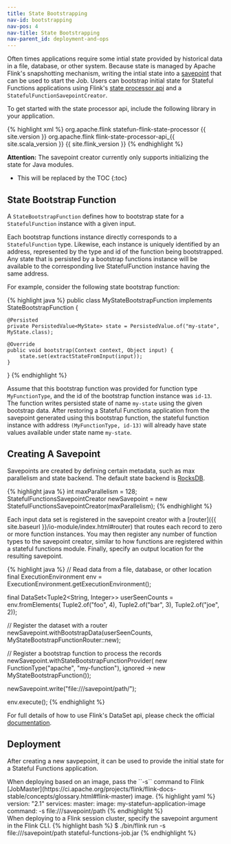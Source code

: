 ```yaml
---
title: State Bootstrapping
nav-id: bootstrapping
nav-pos: 4
nav-title: State Bootstrapping
nav-parent_id: deployment-and-ops
---
```

<!--
Licensed to the Apache Software Foundation (ASF) under one
or more contributor license agreements.  See the NOTICE file
distributed with this work for additional information
regarding copyright ownership.  The ASF licenses this file
to you under the Apache License, Version 2.0 (the
"License"); you may not use this file except in compliance
with the License.  You may obtain a copy of the License at

  http://www.apache.org/licenses/LICENSE-2.0

Unless required by applicable law or agreed to in writing,
software distributed under the License is distributed on an
"AS IS" BASIS, WITHOUT WARRANTIES OR CONDITIONS OF ANY
KIND, either express or implied.  See the License for the
specific language governing permissions and limitations
under the License.
-->

Often times applications require some intial state provided by historical data in a file, database, or other system.
Because state is managed by Apache Flink's snapshotting mechanism, writing the intial state into a [savepoint](https://ci.apache.org/projects/flink/flink-docs-stable/ops/state/savepoints.html) that can be used to start the Job.
Users can bootstrap initial state for Stateful Functions applications using Flink's [state processor api](https://ci.apache.org/projects/flink/flink-docs-release-1.10/dev/libs/state_processor_api.html) and a ``StatefulFunctionSavepointCreator``.

To get started with the state processor api, include the following library in your application.

{% highlight xml %}
<dependency>
  <groupId>org.apache.flink</groupId>
  <artifactId>statefun-flink-state-processor</artifactId>
  <version>{{ site.version }}</version>
</dependency>
<dependency>
  <groupId>org.apache.flink</groupId>
  <artifactId>flink-state-processor-api_{{ site.scala_version }}</artifactId>
  <version>{{ site.flink_version }}</version>
</dependency>
{% endhighlight %}

<div class="alert alert-info">
  <strong>Attention:</strong> The savepoint creator currently only supports initializing the state for Java modules.
</div>

* This will be replaced by the TOC
{:toc}

## State Bootstrap Function

A ``StateBootstrapFunction`` defines how to bootstrap state for a ``StatefulFunction`` instance with a given input.

Each bootstrap functions instance directly corresponds to a ``StatefulFunction`` type.
Likewise, each instance is uniquely identified by an address, represented by the type and id of the function being bootstrapped.
Any state that is persisted by a bootstrap functions instance will be available to the corresponding live StatefulFunction instance having the same address.

For example, consider the following state bootstrap function:

{% highlight java %}
public class MyStateBootstrapFunction implements StateBootstrapFunction {

	@Persisted
	private PersistedValue<MyState> state = PersistedValue.of("my-state", MyState.class);

	@Override
	public void bootstrap(Context context, Object input) {
		state.set(extractStateFromInput(input));
	}
 }
{% endhighlight %}

Assume that this bootstrap function was provided for function type ``MyFunctionType``, and the id of the bootstrap function instance was ``id-13``. 
The function writes persisted state of name ``my-state`` using the given bootstrap data. 
After restoring a Stateful Functions application from the savepoint generated using this bootstrap function, the stateful function instance with address ``(MyFunctionType, id-13)`` will already have state values available under state name `my-state`.

## Creating A Savepoint

Savepoints are created by defining certain metadata, such as max parallelism and state backend.
The default state backend is [RocksDB](https://ci.apache.org/projects/flink/flink-docs-stable/ops/state/state_backends.html#the-rocksdbstatebackend).

{% highlight java %}
int maxParallelism = 128;
StatefulFunctionsSavepointCreator newSavepoint = new StatefulFunctionsSavepointCreator(maxParallelism);
{% endhighlight %}

Each input data set is registered in the savepoint creator with a [router]({{ site.baseurl }}/io-module/index.html#router) that routes each record to zero or more function instances.
You may then register any number of function types to the savepoint creator, similar to how functions are registered within a stateful functions module.
Finally, specify an output location for the resulting savepoint.

{% highlight java %}
// Read data from a file, database, or other location
final ExecutionEnvironment env = ExecutionEnvironment.getExecutionEnvironment();

final DataSet<Tuple2<String, Integer>> userSeenCounts = env.fromElements(
	Tuple2.of("foo", 4), Tuple2.of("bar", 3), Tuple2.of("joe", 2));

// Register the dataset with a router
newSavepoint.withBootstrapData(userSeenCounts, MyStateBootstrapFunctionRouter::new);

// Register a bootstrap function to process the records
newSavepoint.withStateBootstrapFunctionProvider(
		new FunctionType("apache", "my-function"),
		ignored -> new MyStateBootstrapFunction());

newSavepoint.write("file:///savepoint/path/");

env.execute();
{% endhighlight %}

For full details of how to use Flink's DataSet api, please check the official [documentation](https://ci.apache.org/projects/flink/flink-docs-stable/dev/batch/).

## Deployment

After creating a new savpepoint, it can be used to provide the initial state for a Stateful Functions application.

<div class="codetabs" markdown="1">
<div data-lang="Image Deployment" markdown="1">
When deploying based on an image, pass the ``-s`` command to Flink [JobMaster](https://ci.apache.org/projects/flink/flink-docs-stable/concepts/glossary.html#flink-master) image.
{% highlight yaml %}
version: "2.1"
services:
  master:
    image: my-statefun-application-image
    command: -s file:///savepoint/path
{% endhighlight %}
</div>
<div data-lang="Session Cluster" markdown="1">
When deploying to a Flink session cluster, specify the savepoint argument in the Flink CLI.
{% highlight bash %}
$ ./bin/flink run -s file:///savepoint/path stateful-functions-job.jar
{% endhighlight %}
</div>
</div>